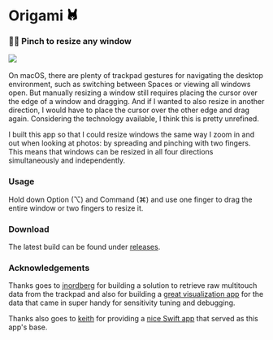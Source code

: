 # Origami ![](https://github.com/kentywang/Origami/blob/master/Orikogi/24x24.png) 

### 👩‍💻 Pinch to resize any window
![](https://github.com/kentywang/Origami/blob/master/demo.gif)

On macOS, there are plenty of trackpad gestures for navigating the desktop environment, such as switching between Spaces or viewing all windows open. But manually resizing a window still requires placing the cursor over the edge of a window and dragging. And if I wanted to also resize in another direction, I would have to place the cursor over the other edge and drag again. Considering the technology available, I think this is pretty unrefined.

I built this app so that I could resize windows the same way I zoom in and out when looking at photos: by spreading and pinching with two fingers. This means that windows can be resized in all four directions simultaneously and independently.

### Usage
Hold down Option (⌥) and Command (⌘) and use one finger to drag the entire window or two fingers to resize it.

### Download
The latest build can be found under [releases](https://github.com/kentywang/Origami/releases/).

### Acknowledgements
Thanks goes to [jnordberg](https://github.com/jnordberg) for building a solution to retrieve raw multitouch data from the trackpad and also for building a [great visualization app](https://github.com/jnordberg/FingerMgmt) for the data that came in super handy for sensitivity tuning and debugging.

Thanks also goes to [keith](https://github.com/keith) for providing a [nice Swift app](https://github.com/keith/ModMove) that served as this app's base. 
